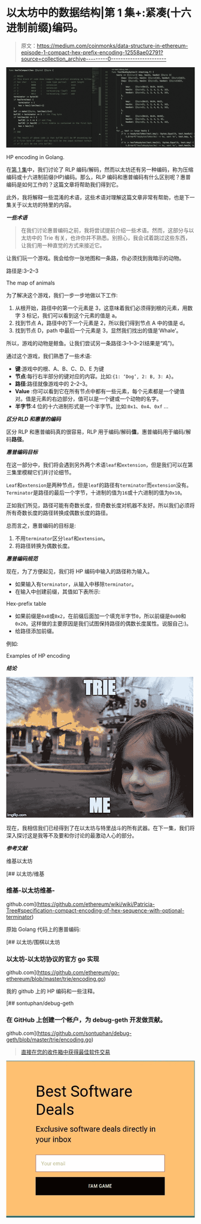 # 以太坊中的数据结构|第 1 集+:紧凑(十六进制前缀)编码。

> 原文：<https://medium.com/coinmonks/data-structure-in-ethereum-episode-1-compact-hex-prefix-encoding-12558ae02791?source=collection_archive---------0----------------------->

![](img/066cbb6d50a0cab55005402108714e18.png)

HP encoding in Golang.

在[第 1 集](/@phansnt/data-structure-in-ethereum-episode-1-recursive-length-prefix-rlp-encoding-decoding-d1016832f919)中，我们讨论了 RLP 编码/解码，然而以太坊还有另一种编码，称为压缩编码或十六进制前缀(HP)编码。那么，RLP 编码和惠普编码有什么区别呢？惠普编码是如何工作的？这篇文章将帮助我们得到它。

此外，我将解释一些混淆的术语，这些术语对理解这篇文章非常有帮助，也是下一集关于以太坊的特里的内容。

***一些术语***

> 在我们讨论惠普编码之前，我将尝试提前介绍一些术语。然而，这部分与以太坊中的 Trie 有关，也许你并不熟悉。别担心，我会试着跳过这些东西，让我们用一种直觉的方式来接近它。

让我们玩一个游戏。我会给你一张地图和一条路，你必须找到我暗示的动物。

路径是:3–2–3

The map of animals

为了解决这个游戏，我们一步一步地做以下工作:

1.  从根开始，路径中的第一个元素是 3，这意味着我们必须得到根的元素，用数字 3 标记，我们可以看到这个元素的值是 a。
2.  找到节点 A，路径中的下一个元素是 2，所以我们得到节点 A 中的值是 d。
3.  找到节点 D，path 中最后一个元素是 3，显然我们找出的值是‘Whale’。

所以，游戏的动物是鲸鱼。让我们尝试另一条路径:3–1–3–2(结果是“鸡”)。

通过这个游戏，我们熟悉了一些术语:

*   **键**:游戏中的根、A、B、C、D、E 为键
*   **节点**:每行右半部分的键对应的内容。比如:`{1: ‘Dog’, 2: B, 3: A}`。
*   **路径**:路径就像游戏中的 2–2–3。
*   **Value** :你可以看到它在所有节点中都有一些元素，每个元素都是一个键值对。值是元素的右边部分，值可以是一个键或一个动物的名字。
*   **半字节**:4 位的十六进制形式是一个半字节。比如:`0x1`、`0x4`、`0xf` …

***区分 RLD 和惠普的编码***

区分 RLP 和惠普编码真的很容易，RLP 用于编码/解码**值**，惠普编码用于编码/解码**路径**。

***惠普编码目标***

在这一部分中，我们将会遇到另外两个术语`leaf`和`extension`，但是我们可以在第三集里模糊它们并讨论细节。

`Leaf`和`extension`是两种节点，但是`leaf`的路径有`terminator`而`extension`没有。`Terminator`是路径的最后一个字节，十进制的值为`16`或十六进制的值为`0x10`。

正如我们所见，路径可能有奇数长度，但奇数长度对机器不友好。所以我们必须将所有奇数长度的路径转换成偶数长度的路径。

总而言之，惠普编码的目标是:

1.  不用`terminator`区分`leaf`和`extension`。
2.  将路径转换为偶数长度。

***惠普编码规范***

现在，为了方便起见，我们将 HP 编码中输入的路径称为输入。

*   如果输入有`terminator`，从输入中移除`terminator`。
*   在输入中创建前缀，其值如下表所示:

Hex-prefix table

*   如果前缀是`0x0`或`0x2`，在前缀后面加一个填充半字节`0`，所以前缀是`0x00`和`0x20`。这样做的主要原因是我们试图保持路径的偶数长度属性。说服自己:)。
*   给路径添加前缀。

例如:

Examples of HP encoding

***结论***

![](img/5874a428b316146a00240d54b7f14605.png)

现在，我相信我们已经得到了在以太坊与特里战斗的所有武器。在下一集，我们将深入探讨这是我等不及要和你讨论的最激动人心的部分。

***参考文献***

维基以太坊

[](https://github.com/ethereum/wiki/wiki/Patricia-Tree#specification-compact-encoding-of-hex-sequence-with-optional-terminator) [## 以太坊/维基

### 维基-以太坊维基-

github.com](https://github.com/ethereum/wiki/wiki/Patricia-Tree#specification-compact-encoding-of-hex-sequence-with-optional-terminator) 

原始 Golang 代码上的惠普编码:

[](https://github.com/ethereum/go-ethereum/blob/master/trie/encoding.go) [## 以太坊/围棋以太坊

### 以太坊-以太坊协议的官方 go 实现

github.com](https://github.com/ethereum/go-ethereum/blob/master/trie/encoding.go) 

我的 github 上的 HP 编码和一些注释。

[](https://github.com/sontuphan/debug-geth/blob/master/trie/encoding.go) [## sontuphan/debug-geth

### 在 GitHub 上创建一个帐户，为 debug-geth 开发做贡献。

github.com](https://github.com/sontuphan/debug-geth/blob/master/trie/encoding.go) 

> [直接在您的收件箱中获得最佳软件交易](https://coincodecap.com/?utm_source=coinmonks)

[![](img/7c0b3dfdcbfea594cc0ae7d4f9bf6fcb.png)](https://coincodecap.com/?utm_source=coinmonks)